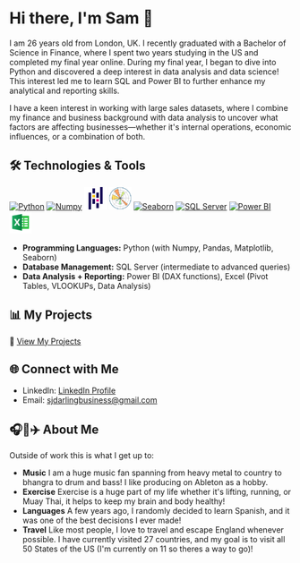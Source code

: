 
# Hi there, I'm Sam 👋

I am 26 years old from London, UK. I recently graduated with a Bachelor of Science in Finance, where I spent two years studying in the US and completed my final year online. During my final year, I began to dive into Python and discovered a deep interest in data analysis and data science! This interest led me to learn SQL and Power BI to further enhance my analytical and reporting skills.

I have a keen interest in working with large sales datasets, where I combine my finance and business background with data analysis to uncover what factors are affecting businesses—whether it's internal operations, economic influences, or a combination of both.

## 🛠️ Technologies & Tools

<p align="left">
  <a href="https://www.python.org/" target="_blank"><img src="https://img.icons8.com/color/48/000000/python.png" alt="Python" width="40" height="40"/></a>
  <a href="https://numpy.org/" target="_blank"><img src="https://img.icons8.com/color/48/000000/numpy.png" alt="Numpy" width="40" height="40"/></a>
  <a href="https://pandas.pydata.org/" target="_blank"><img src="https://raw.githubusercontent.com/devicons/devicon/master/icons/pandas/pandas-original.svg" alt="Pandas" width="40" height="40"/></a>
  <a href="https://matplotlib.org/" target="_blank"><img src="https://raw.githubusercontent.com/devicons/devicon/master/icons/matplotlib/matplotlib-original.svg" alt="Matplotlib" width="40" height="40"/></a>
  <a href="https://seaborn.pydata.org/" target="_blank"><img src="https://seaborn.pydata.org/_static/logo-wide-lightbg.svg" alt="Seaborn" width="40" height="40"/></a>
  <a href="https://www.microsoft.com/en-us/sql-server/sql-server-downloads" target="_blank"><img src="https://img.icons8.com/color/48/000000/microsoft-sql-server.png" alt="SQL Server" width="40" height="40"/></a>
  <a href="https://powerbi.microsoft.com/" target="_blank"><img src="https://raw.githubusercontent.com/microsoft/PowerBI-Icons/main/SVG/Power-BI.svg" alt="Power BI" width="40" height="40"/></a>
  <a href="https://www.microsoft.com/en-us/microsoft-365/excel" target="_blank"><img src="https://github.com/SDarling97/portfolio/blob/main/icons8-excel-48.png?raw=true" alt="Excel" width="40" height="40"/></a>
</p>

- **Programming Languages:** Python (with Numpy, Pandas, Matplotlib, Seaborn)
- **Database Management:** SQL Server (intermediate to advanced queries)
- **Data Analysis + Reporting:** Power BI (DAX functions), Excel (Pivot Tables, VLOOKUPs, Data Analysis)

## 📊 My Projects

🔗 [View My Projects](https://github.com/SDarling97/portfolio)

## 🌐 Connect with Me

- LinkedIn: [LinkedIn Profile](https://www.linkedin.com/in/samuel-darling-84586b15b/)
- Email: sjdarlingbusiness@gmail.com

## 🎧🥊✈️ About Me

Outside of work this is what I get up to:
- **Music**  I am a huge music fan spanning from heavy metal to country to bhangra to drum and bass! I like producing on Ableton as a hobby.
- **Exercise** Exercise is a huge part of my life whether it's lifting, running, or Muay Thai, it helps to keep my brain and body healthy!
- **Languages**  A few years ago, I randomly decided to learn Spanish, and it was one of the best decisions I ever made!
- **Travel** Like most people, I love to travel and escape England whenever possible. I have currently visited 27 countries, and my goal is to visit all 50 States of the US (I'm currently on 11 so theres a way to go)!


